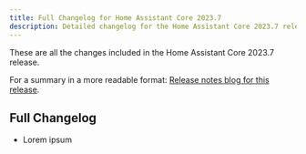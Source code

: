 ```yaml
---
title: Full Changelog for Home Assistant Core 2023.7
description: Detailed changelog for the Home Assistant Core 2023.7 release
---
```


These are all the changes included in the Home Assistant Core 2023.7 release.

For a summary in a more readable format:
[Release notes blog for this release](/blog/2023/06/08/release-20237/).

## Full Changelog

- Lorem ipsum
